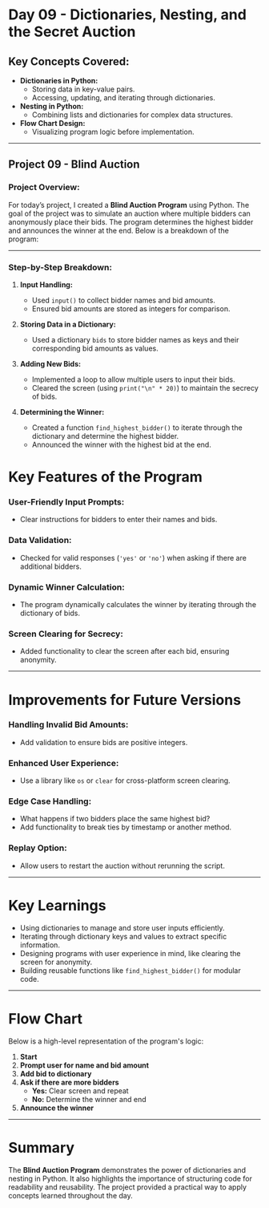 # Day 09 - Dictionaries, Nesting, and the Secret Auction

## Key Concepts Covered:
- **Dictionaries in Python:** 
  - Storing data in key-value pairs.
  - Accessing, updating, and iterating through dictionaries.
- **Nesting in Python:** 
  - Combining lists and dictionaries for complex data structures.
- **Flow Chart Design:** 
  - Visualizing program logic before implementation.

---

## Project 09 - Blind Auction

### Project Overview:
For today’s project, I created a **Blind Auction Program** using Python. The goal of the project was to simulate an auction where multiple bidders can anonymously place their bids. The program determines the highest bidder and announces the winner at the end. Below is a breakdown of the program:

---

### Step-by-Step Breakdown:

1. **Input Handling:**  
   - Used `input()` to collect bidder names and bid amounts.
   - Ensured bid amounts are stored as integers for comparison.

2. **Storing Data in a Dictionary:**  
   - Used a dictionary `bids` to store bidder names as keys and their corresponding bid amounts as values.

3. **Adding New Bids:**  
   - Implemented a loop to allow multiple users to input their bids.
   - Cleared the screen (using `print("\n" * 20)`) to maintain the secrecy of bids.

4. **Determining the Winner:**  
   - Created a function `find_highest_bidder()` to iterate through the dictionary and determine the highest bidder.
   - Announced the winner with the highest bid at the end.

# Key Features of the Program

### User-Friendly Input Prompts:
- Clear instructions for bidders to enter their names and bids.

### Data Validation:
- Checked for valid responses (`'yes'` or `'no'`) when asking if there are additional bidders.

### Dynamic Winner Calculation:
- The program dynamically calculates the winner by iterating through the dictionary of bids.

### Screen Clearing for Secrecy:
- Added functionality to clear the screen after each bid, ensuring anonymity.

---

# Improvements for Future Versions

### Handling Invalid Bid Amounts:
- Add validation to ensure bids are positive integers.

### Enhanced User Experience:
- Use a library like `os` or `clear` for cross-platform screen clearing.

### Edge Case Handling:
- What happens if two bidders place the same highest bid?
- Add functionality to break ties by timestamp or another method.

### Replay Option:
- Allow users to restart the auction without rerunning the script.

---

# Key Learnings

- Using dictionaries to manage and store user inputs efficiently.
- Iterating through dictionary keys and values to extract specific information.
- Designing programs with user experience in mind, like clearing the screen for anonymity.
- Building reusable functions like `find_highest_bidder()` for modular code.

---

# Flow Chart

Below is a high-level representation of the program's logic:

1. **Start**  
2. **Prompt user for name and bid amount**  
3. **Add bid to dictionary**  
4. **Ask if there are more bidders**  
   - **Yes:** Clear screen and repeat  
   - **No:** Determine the winner and end  
5. **Announce the winner**

---

# Summary

The **Blind Auction Program** demonstrates the power of dictionaries and nesting in Python. It also highlights the importance of structuring code for readability and reusability. The project provided a practical way to apply concepts learned throughout the day.
